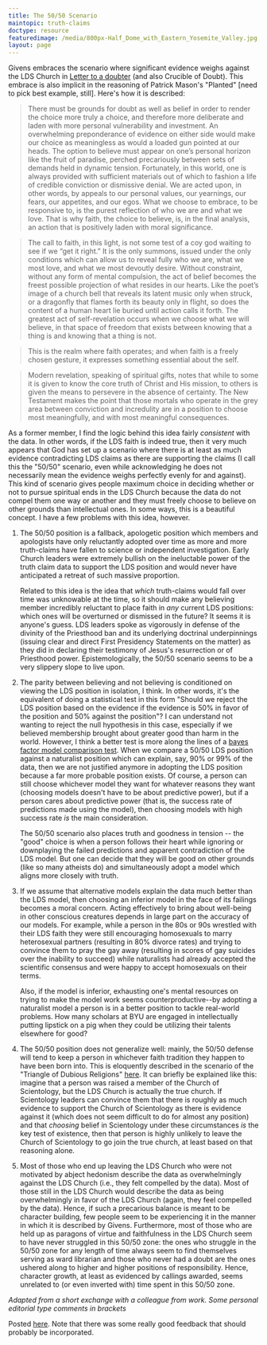 ```yaml
---
title: The 50/50 Scenario
maintopic: truth-claims
doctype: resource
featuredimage: /media/800px-Half_Dome_with_Eastern_Yosemite_Valley.jpg
layout: page
---
```


Givens embraces the scenario where significant evidence weighs against the LDS Church in [Letter to a doubter](https://www.mormoninterpreter.com/letter-to-a-doubter/) (and also Crucible of Doubt).  This embrace is also implicit in the reasoning of Patrick Mason's "Planted" [need to pick best example, still].  Here's how it is described:

> There must be grounds for doubt as well as belief in order to render the choice more truly a choice, and therefore more deliberate and laden with more personal vulnerability and investment. An overwhelming preponderance of evidence on either side would make our choice as meaningless as would a loaded gun pointed at our heads. The option to believe must appear on one’s personal horizon like the fruit of paradise, perched precariously between sets of demands held in dynamic tension. Fortunately, in this world, one is always provided with sufficient materials out of which to fashion a life of credible conviction or dismissive denial. We are acted upon, in other words, by appeals to our personal values, our yearnings, our fears, our appetites, and our egos. What we choose to embrace, to be responsive to, is the purest reflection of who we are and what we love. That is why faith, the choice to believe, is, in the final analysis, an action that is positively laden with moral significance.

> The call to faith, in this light, is not some test of a coy god waiting to see if we “get it right.” It is the only summons, issued under the only conditions which can allow us to reveal fully who we are, what we most love, and what we most devoutly desire. Without constraint, without any form of mental compulsion, the act of belief becomes the freest possible projection of what resides in our hearts. Like the poet’s image of a church bell that reveals its latent music only when struck, or a dragonfly that flames forth its beauty only in flight, so does the content of a human heart lie buried until action calls it forth. The greatest act of self-revelation occurs when we choose what we will believe, in that space of freedom that exists between knowing that a thing is and knowing that a thing is not.

> This is the realm where faith operates; and when faith is a freely chosen gesture, it expresses something essential about the self.

> Modern revelation, speaking of spiritual gifts, notes that while to some it is given to know the core truth of Christ and His mission, to others is given the means to persevere in the absence of certainty. The New Testament makes the point that those mortals who operate in the grey area between conviction and incredulity are in a position to choose most meaningfully, and with most meaningful consequences.

As a former member, I find the logic behind this idea fairly _consistent_ with the data.  In other words, if the LDS faith is indeed true, then it very much appears that God has set up a scenario where there is at least as much evidence contradicting LDS claims as there are supporting the claims (I call this the "50/50" scenario, even while acknowledging he does not necessarily mean the evidence weighs perfectly evenly for and against).  This kind of scenario gives people maximum choice in deciding whether or not to pursue spiritual ends in the LDS Church because the data do not compel them one way or another and they must freely choose to believe on other grounds than intellectual ones.  In some ways, this is a beautiful concept.  I have a few problems with this idea, however.

1. The 50/50 position is a fallback, apologetic position which members and apologists have only reluctantly adopted over time as more and more truth-claims have fallen to science or independent investigation.  Early Church leaders were extremely bullish on the ineluctable power of the truth claim data to support the LDS position and would never have anticipated a retreat of such massive proportion.

    Related to this idea is the idea that _which_ truth-claims would fall over time was unknowable at the time, so it should make any believing member incredibly reluctant to place faith in _any_ current LDS positions: which ones will be overturned or dismissed in the future?  It seems it is anyone's guess.  LDS leaders spoke as vigorously in defense of the divinity of the Priesthood ban and its underlying doctrinal underpinnings (issuing clear and direct First Presidency Statements on the matter) as they did in declaring their testimony of Jesus's resurrection or of Priesthood power.  Epistemologically, the 50/50 scenario seems to be a very slippery slope to live upon.

2. The parity between believing and not believing is conditioned on viewing the LDS position in isolation, I think.  In other words, it's the equivalent of doing a statistical test in this form "Should we reject the LDS position based on the evidence if the evidence is 50% in favor of the position and 50% against the position"?  I can understand not wanting to reject the null hypothesis in this case, especially if we believed membership brought about greater good than harm in the world.  However, I think a better test is more along the lines of a [bayes factor model comparison test](https://en.wikipedia.org/wiki/Bayes_factor).  When we compare a 50/50 LDS position against a naturalist position which can explain, say, 90% or 99% of the data, then we are not justified anymore in adopting the LDS position because a far more probable position exists.  Of course, a person can still choose whichever model they want for whatever reasons they want (choosing models doesn't have to be about predictive power), but if a person cares about predictive power (that is, the success rate of predictions made using the model), then choosing models with high success rate _is_ the main consideration.

    The 50/50 scenario also places truth and goodness in tension -- the "good" choice is when a person follows their heart while ignoring or downplaying the failed predictions and apparent contradiction of the LDS model.  But one can decide that they will be good on other grounds (like so many atheists do) and simultaneously adopt a model which aligns more closely with truth.

3. If we assume that alternative models explain the data much better than the LDS model, then choosing an inferior model in the face of its failings becomes a moral concern.  Acting effectively to bring about well-being in other conscious creatures depends in large part on the accuracy of our models.  For example, while a person in the 80s or 90s wrestled with their LDS faith they were still encouraging homosexuals to marry heterosexual partners (resulting in 80% divorce rates) and trying to convince them to pray the gay away (resulting in scores of gay suicides over the inability to succeed) while naturalists had already accepted the scientific consensus and were happy to accept homosexuals on their terms.

    Also, if the model is inferior, exhausting one's mental resources on trying to make the model work seems counterproductive--by adopting a naturalist model a person is in a better position to tackle real-world problems.  How many scholars at BYU are engaged in intellectually putting lipstick on a pig when they could be utilizing their talents elsewhere for good?

4. The 50/50 position does not generalize well: mainly, the 50/50 defense will tend to keep a person in whichever faith tradition they happen to have been born into.  This is eloquently described in the scenario of the "Triangle of Dubious Religions" [here](http://thoughtsonthingsandstuff.com/fix-your-faith-crisis-with-this-one-weird-trick/#8220Fixing8221_acrisis).  It can briefly be explained like this: imagine that a person was raised a member of the Church of Scientology, but the LDS Church is actually the true church.  If Scientology leaders can convince them that there is roughly as much evidence to support the Church of Scientology as there is evidence against it (which does not seem difficult to do for almost any position) and that _choosing_ belief in Scientology under these circumstances _is_ the key test of existence, then that person is highly unlikely to leave the Church of Scientology to go join the true church, at least based on that reasoning alone.

5. Most of those who end up leaving the LDS Church who were not motivated by abject hedonism describe the data as overwhelmingly against the LDS Church (i.e., they felt compelled by the data).  Most of those still in the LDS Church would describe the data as being overwhelmingly in favor of the LDS Church (again, they feel compelled by the data).  Hence, if such a precarious balance is meant to be character building, few people seem to be experiencing it in the manner in which it is described by Givens.  Furthermore, most of those who are held up as paragons of virtue and faithfulness in the LDS Church seem to have never struggled in this 50/50 zone: the ones who struggle in the 50/50 zone for any length of time always seem to find themselves serving as ward librarian and those who never had a doubt are the ones ushered along to higher and higher positions of responsibility.  Hence, character growth, at least as evidenced by callings awarded, seems unrelated to (or even inverted with) time spent in this 50/50 zone.

_Adapted from a short exchange with a colleague from work.  Some personal editorial type comments in brackets_

Posted [here](https://www.reddit.com/r/mormon/comments/8cuip8/the_5050_scenario_and_why_it_is_problematic/).  Note that there was some really good feedback that should probably be incorporated.
